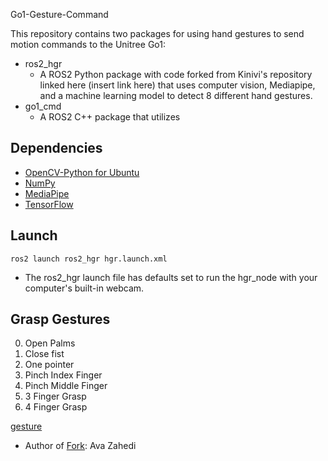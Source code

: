 Go1-Gesture-Command

This repository contains two packages for using hand gestures to send motion commands to the Unitree Go1:
- ros2_hgr
    * A ROS2 Python package with code forked from Kinivi's repository linked here (insert link here) that uses computer vision, Mediapipe, and a machine learning model to detect 8 different hand gestures.
- go1_cmd
    * A ROS2 C++ package that utilizes 

## Dependencies ##

-    [OpenCV-Python for Ubuntu](https://docs.opencv.org/4.5.4/d2/de6/tutorial_py_setup_in_ubuntu.html)
-    [NumPy](https://numpy.org/install/)
-    [MediaPipe](https://google.github.io/mediapipe/getting_started/python.html)
-    [TensorFlow](https://www.tensorflow.org/install)

## Launch ##

`ros2 launch ros2_hgr hgr.launch.xml`

- The ros2_hgr launch file has defaults set to run the hgr_node with your computer's built-in webcam.

## Grasp Gestures ##

0. Open Palms
1. Close fist
2. One pointer
3. Pinch Index Finger
4. Pinch Middle Finger
5. 3 Finger Grasp
6. 4 Finger Grasp

[gesture](https://user-images.githubusercontent.com/60728026/226082118-d9508ec7-0bd2-4ee7-9335-b19a69a19a05.mp4)

* Author of [Fork](https://github.com/avazahedi/go1-gesture-command): Ava Zahedi